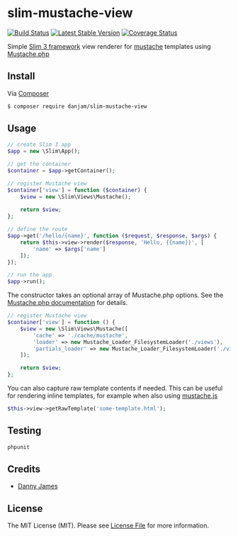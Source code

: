 # slim-mustache-view

[![Build Status](https://travis-ci.org/danjam/slim-mustache-view.svg?branch=master)](https://travis-ci.org/danjam/slim-mustache-view) [![Latest Stable Version](https://poser.pugx.org/danjam/slim-mustache-view/v/stable)](https://packagist.org/packages/danjam/slim-mustache-view) [![Coverage Status](https://coveralls.io/repos/github/danjam/slim-mustache-view/badge.svg?branch=master)](https://coveralls.io/github/danjam/slim-mustache-view?branch=master)

Simple [Slim 3 framework](https://github.com/slimphp/Slim) view renderer for [mustache](http://mustache.github.io/mustache.5.html) templates using [Mustache.php](https://github.com/bobthecow/mustache.php)

## Install

Via [Composer](https://getcomposer.org/)

```bash
$ composer require danjam/slim-mustache-view
```

## Usage

```php
// create Slim 3 app
$app = new \Slim\App();

// get the container
$container = $app->getContainer();

// register Mustache view
$container['view'] = function ($container) {
    $view = new \Slim\Views\Mustache();
    
    return $view;
};

// define the route
$app->get('/hello/{name}', function ($request, $response, $args) {
    return $this->view->render($response, 'Hello, {{name}}', [
        'name' => $args['name']
    ]);
});

// run the app
$app->run();
```

The constructor takes an optional array of Mustache.php options. See the [Mustache.php documentation](https://github.com/bobthecow/mustache.php/wiki#constructor-options) for details.

```php
// register Mustache view
$container['view'] = function () {
    $view = new \Slim\Views\Mustache([
        'cache' => './cache/mustache',
        'loader' => new Mustache_Loader_FilesystemLoader('./views'),
        'partials_loader' => new Mustache_Loader_FilesystemLoader('./views/partials')
    ]);

    return $view;
};
```

You can also capture raw template contents if needed. This can be useful for rendering inline templates, for example when also using [mustache.js](https://github.com/janl/mustache.js/)

```php
$this->view->getRawTemplate('some-template.html');
```

## Testing

```bash
phpunit
```

## Credits

- [Danny James](https://github.com/danjam)

## License

The MIT License (MIT). Please see [License File](LICENSE) for more information.

